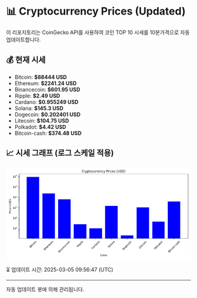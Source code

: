 
# 📊 Cryptocurrency Prices (Updated)

이 리포지토리는 CoinGecko API를 사용하여 코인 TOP 10 시세를 10분가격으로 자동 업데이트합니다.

## 💰 현재 시세
- Bitcoin: **$88444 USD**
- Ethereum: **$2241.24 USD**
- Binancecoin: **$601.95 USD**
- Ripple: **$2.49 USD**
- Cardano: **$0.955249 USD**
- Solana: **$145.3 USD**
- Dogecoin: **$0.202401 USD**
- Litecoin: **$104.75 USD**
- Polkadot: **$4.42 USD**
- Bitcoin-cash: **$374.48 USD**

## 📈 시세 그래프 (로그 스케일 적용)
![Crypto Prices](crypto_prices.png)

⏳ 업데이트 시간: 2025-03-05 09:56:47 (UTC)

---
자동 업데이트 봇에 의해 관리됩니다.
